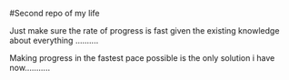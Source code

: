 #Second repo of my life

Just make sure the rate of progress is fast given the existing knowledge about everything ..........

Making progress in the fastest pace possible is the only solution i have now...........
